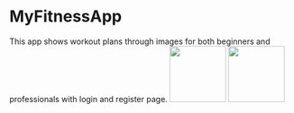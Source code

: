 # MyFitnessApp
This app shows workout plans through images for both beginners and professionals with login and register page.
<img src="Images/Screenshot_20220428_173910" width="100">
<img src="Images/Screenshot_20220428_173946" width="100">
